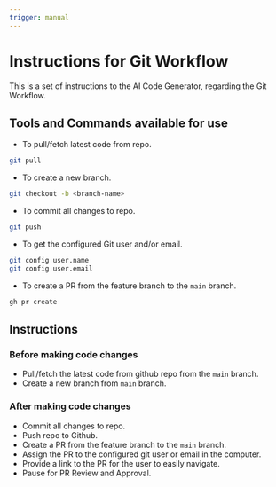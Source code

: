 ```yaml
---
trigger: manual
---
```


# Instructions for Git Workflow

This is a set of instructions to the AI Code Generator, regarding the Git Workflow.

## Tools and Commands available for use

* To pull/fetch latest code from repo.

```bash
git pull
```

* To create a new branch.

```bash
git checkout -b <branch-name>   
```

* To commit all changes to repo.

```bash
git push
```

* To get the configured Git user and/or email.

```bash
git config user.name
git config user.email
```

* To create a PR from the feature branch to the `main` branch.

```bash
gh pr create
```

## Instructions

### Before making code changes

* Pull/fetch the latest code from github repo from the `main` branch.
* Create a new branch from `main` branch.

### After making code changes

* Commit all changes to repo.
* Push repo to Github.
* Create a PR from the feature branch to the `main` branch.
* Assign the PR to the configured git user or email in the computer.
* Provide a link to the PR for the user to easily navigate.
* Pause for PR Review and Approval.
